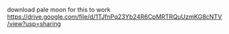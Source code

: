 download pale moon for this to work
https://drive.google.com/file/d/1TJfnPq23Yb24R6CpMRTRQuUzmKG8cNTV/view?usp=sharing
